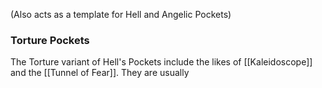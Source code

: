 (Also acts as a template for Hell and Angelic Pockets)

### Torture Pockets
The Torture variant of Hell's Pockets include the likes of [[Kaleidoscope]] and the [[Tunnel of Fear]]. They are usually  
